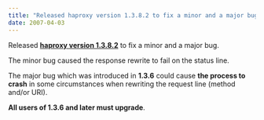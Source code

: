 ```yaml
---
title: "Released haproxy version 1.3.8.2 to fix a minor and a major bug."
date: 2007-04-03
---
```

Released **[haproxy version 1.3.8.2](download/1.3/src/)** to fix a minor and a major bug.

The minor bug caused the response rewrite to fail on the status line.

The major bug which was introduced in **1.3.6** could cause **the process to crash** in some circumstances when rewriting the request line (method and/or URI).

**All users of 1.3.6 and later must upgrade**.
